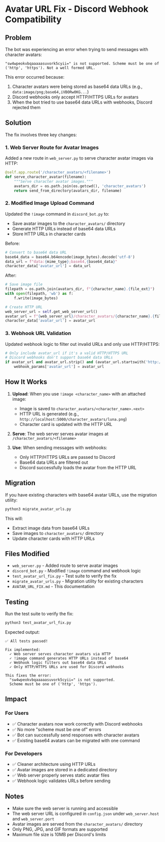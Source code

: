# Avatar URL Fix - Discord Webhook Compatibility

## Problem

The bot was experiencing an error when trying to send messages with character avatars:

```
"sw4wpeokvbqaaaaasuvork5cyii=" is not supported. Scheme must be one of ('http', 'https'). Not a well formed URL.
```

This error occurred because:
1. Character avatars were being stored as base64 data URLs (e.g., `data:image/png;base64,iVBORw0KG...`)
2. Discord webhooks only accept HTTP/HTTPS URLs for avatars
3. When the bot tried to use base64 data URLs with webhooks, Discord rejected them

## Solution

The fix involves three key changes:

### 1. Web Server Route for Avatar Images

Added a new route in `web_server.py` to serve character avatar images via HTTP:

```python
@self.app.route('/character_avatars/<filename>')
def serve_character_avatar(filename):
    """Serve character avatar images."""
    avatars_dir = os.path.join(os.getcwd(), 'character_avatars')
    return send_from_directory(avatars_dir, filename)
```

### 2. Modified Image Upload Command

Updated the `!image` command in `discord_bot.py` to:
- Save avatar images to the `character_avatars/` directory
- Generate HTTP URLs instead of base64 data URLs
- Store HTTP URLs in character cards

Before:
```python
# Convert to base64 data URL
base64_data = base64.b64encode(image_bytes).decode('utf-8')
data_url = f"data:{mime_type};base64,{base64_data}"
character_data['avatar_url'] = data_url
```

After:
```python
# Save image file
filepath = os.path.join(avatars_dir, f"{character_name}.{file_ext}")
with open(filepath, 'wb') as f:
    f.write(image_bytes)

# Create HTTP URL
web_server_url = self.get_web_server_url()
avatar_url = f"{web_server_url}/character_avatars/{character_name}.{file_ext}"
character_data['avatar_url'] = avatar_url
```

### 3. Webhook URL Validation

Updated webhook logic to filter out invalid URLs and only use HTTP/HTTPS:

```python
# Only include avatar_url if it's a valid HTTP/HTTPS URL
# Discord webhooks don't support base64 data URLs
if avatar_url and avatar_url.strip() and (avatar_url.startswith('http://') or avatar_url.startswith('https://')):
    webhook_params['avatar_url'] = avatar_url
```

## How It Works

1. **Upload**: When you use `!image <character_name>` with an attached image:
   - Image is saved to `character_avatars/<character_name>.<ext>`
   - HTTP URL is generated (e.g., `http://localhost:5000/character_avatars/luna.png`)
   - Character card is updated with the HTTP URL

2. **Serve**: The web server serves avatar images at `/character_avatars/<filename>`

3. **Use**: When sending messages with webhooks:
   - Only HTTP/HTTPS URLs are passed to Discord
   - Base64 data URLs are filtered out
   - Discord successfully loads the avatar from the HTTP URL

## Migration

If you have existing characters with base64 avatar URLs, use the migration utility:

```bash
python3 migrate_avatar_urls.py
```

This will:
- Extract image data from base64 URLs
- Save images to `character_avatars/` directory
- Update character cards with HTTP URLs

## Files Modified

- `web_server.py` - Added route to serve avatar images
- `discord_bot.py` - Modified `!image` command and webhook logic
- `test_avatar_url_fix.py` - Test suite to verify the fix
- `migrate_avatar_urls.py` - Migration utility for existing characters
- `AVATAR_URL_FIX.md` - This documentation

## Testing

Run the test suite to verify the fix:

```bash
python3 test_avatar_url_fix.py
```

Expected output:
```
✅ All tests passed!

Fix implemented:
  ✓ Web server serves character avatars via HTTP
  ✓ !image command generates HTTP URLs instead of base64
  ✓ Webhook logic filters out base64 data URLs
  ✓ Only HTTP/HTTPS URLs are used for Discord webhooks

This fixes the error:
  "sw4wpeokvbqaaaaasuvork5cyii=" is not supported.
  Scheme must be one of ('http', 'https').
```

## Impact

### For Users
- ✅ Character avatars now work correctly with Discord webhooks
- ✅ No more "scheme must be one of" errors
- ✅ Bot can successfully send responses with character avatars
- ✅ Existing base64 avatars can be migrated with one command

### For Developers
- ✅ Cleaner architecture using HTTP URLs
- ✅ Avatar images are stored in a dedicated directory
- ✅ Web server properly serves static avatar files
- ✅ Webhook logic validates URLs before sending

## Notes

- Make sure the web server is running and accessible
- The web server URL is configured in `config.json` under `web_server.host` and `web_server.port`
- Avatar images are served from the `character_avatars/` directory
- Only PNG, JPG, and GIF formats are supported
- Maximum file size is 10MB per Discord's limits
